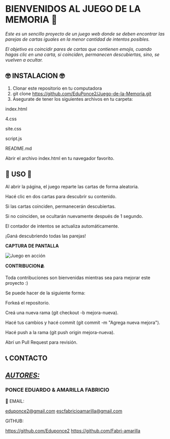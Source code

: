 
# BIENVENIDOS AL JUEGO DE LA MEMORIA 🤯
*Este es un sencillo proyecto de un juego web donde se deben encontrar las parejas de cartas iguales en la menor cantidad de intentos posibles.*

*El objetivo es coincidir pares de cartas que contienen emojis, cuando hagas clic en una carta, si coinciden, permanecen descubiertas, sino, se vuelven a ocultar.*

## **🤓  INSTALACION  🤓**
1) Clonar este repositorio en tu computadora
2) git clone https://github.com/EduPonce2/Juego-de-la-Memoria.git
3) Asegurate de tener los siguientes archivos en tu carpeta:

index.html

4.css

site.css

script.js

README.md

Abrir el archivo index.html en tu navegador favorito. 

## **🤔 USO 🤔**

Al abrir la página, el juego reparte las cartas de forma aleatoria.

Hacé clic en dos cartas para descubrir su contenido.

Si las cartas coinciden, permanecerán descubiertas.

Si no coinciden, se ocultarán nuevamente después de 1 segundo.

El contador de intentos se actualiza automáticamente.

¡Ganá descubriendo todas las parejas!

**CAPTURA DE PANTALLA**

![Juego en acción](ProyectoMemoria/assets/juegodelamemoria.png)


**CONTRIBUCION🫂**

Toda contribuciones son bienvenidas mientras sea para mejorar este proyecto :)

Se puede hacer de la siguiente forma:

Forkeá el repositorio.

Creá una nueva rama (git checkout -b mejora-nueva).

Hacé tus cambios y hacé commit (git commit -m "Agrega nueva mejora").

Hacé push a la rama (git push origin mejora-nueva).

Abrí un Pull Request para revisión.

## **📞 CONTACTO**

## <u> *AUTORES:* </u>
 
 ### PONCE EDUARDO & AMARILLA FABRICIO

📧 EMAIL: 

eduponce2@gmail.com 
escfabricioamarilla@gmail.com

GITHUB:  

https://github.com/Eduponce2 
 https://github.com/Fabri-amarilla
